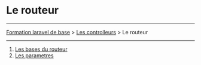 # Le routeur

---

[Formation laravel de base](../../README.md) > [Les controlleurs](../README.md) > Le routeur

---

1. [Les bases du routeur](./les_bases_du_routeur.md)
2. [Les parametres](./les_parametres.md)
